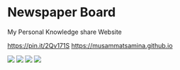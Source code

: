 # Newspaper Board
My Personal Knowledge share Website 

https://pin.it/2Qv171S
https://musammatsamina.github.io

<img src="https://i.pinimg.com/750x/ce/bf/be/cebfbe7afc23d0afca6a69355b6995a2.jpg" >

<img src="https://i.pinimg.com/750x/f0/31/ad/f031adc69fac3d32a3e92486e20d0a0e.jpg">

<img src="https://i.pinimg.com/750x/40/4b/67/404b672c8adffd003a596a7812dd16ae.jpg">

<img src="https://i.pinimg.com/750x/e9/03/64/e90364bdbb5cf367efd13933b7e4e089.jpg">
